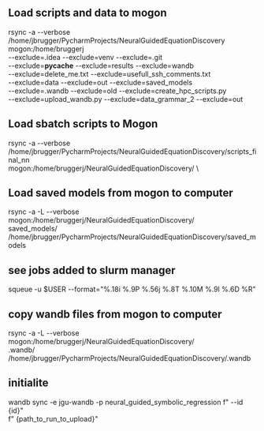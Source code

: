 ## Load scripts and data to mogon
rsync -a --verbose  \
/home/jbrugger/PycharmProjects/NeuralGuidedEquationDiscovery \
mogon:/home/bruggerj \
--exclude=.idea --exclude=venv --exclude=.git \
--exclude=__pycache__ --exclude=results --exclude=wandb  \
--exclude=delete_me.txt  --exclude=usefull_ssh_comments.txt \
--exclude=data --exclude=out  --exclude=saved_models \
--exclude=.wandb --exclude=old --exclude=create_hpc_scripts.py\
--exclude=upload_wandb.py --exclude=data_grammar_2 --exclude=out

## Load sbatch scripts to Mogon
rsync -a --verbose  \
/home/jbrugger/PycharmProjects/NeuralGuidedEquationDiscovery/scripts_final_nn \
mogon:/home/bruggerj/NeuralGuidedEquationDiscovery/ \

## Load saved models from mogon to computer 
rsync -a  -L --verbose    mogon:/home/bruggerj/NeuralGuidedEquationDiscovery/\
saved_models/  /home/jbrugger/PycharmProjects/NeuralGuidedEquationDiscovery/saved_models

## see jobs added to slurm manager 
 squeue -u  $USER --format="%.18i %.9P %.56j %.8T %.10M %.9l %.6D %R"

##  copy wandb files from mogon to computer
rsync -a  -L --verbose  mogon:/home/bruggerj/NeuralGuidedEquationDiscovery/\
.wandb/  /home/jbrugger/PycharmProjects/NeuralGuidedEquationDiscovery/.wandb



## initialite 
wandb sync -e jgu-wandb -p neural_guided_symbolic_regression
                      f" --id {id}" \
                      f" {path_to_run_to_upload}"
